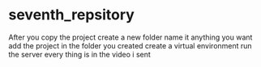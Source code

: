 # seventh_repsitory

After you copy the project
create a new folder name it anything you want
add the project in the folder you created 
create a virtual environment
run the server
every thing is in the video i sent
